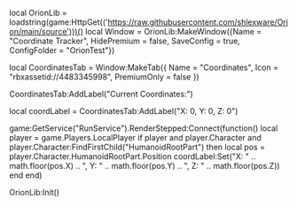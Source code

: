 local OrionLib = loadstring(game:HttpGet(('https://raw.githubusercontent.com/shlexware/Orion/main/source')))()
local Window = OrionLib:MakeWindow({Name = "Coordinate Tracker", HidePremium = false, SaveConfig = true, ConfigFolder = "OrionTest"})

local CoordinatesTab = Window:MakeTab({
Name = "Coordinates",
Icon = "rbxassetid://4483345998",
PremiumOnly = false
})

CoordinatesTab:AddLabel("Current Coordinates:")

local coordLabel = CoordinatesTab:AddLabel("X: 0, Y: 0, Z: 0")

game:GetService("RunService").RenderStepped:Connect(function()
local player = game.Players.LocalPlayer
if player and player.Character and player.Character:FindFirstChild("HumanoidRootPart") then
local pos = player.Character.HumanoidRootPart.Position
coordLabel:Set("X: " .. math.floor(pos.X) .. ", Y: " .. math.floor(pos.Y) .. ", Z: " .. math.floor(pos.Z))
end
end)

OrionLib:Init()
